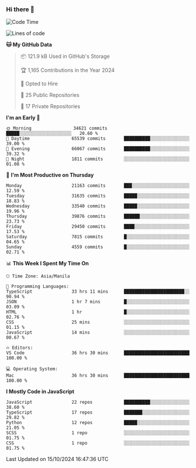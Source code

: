 ### Hi there 👋

<!--START_SECTION:waka-->
![Code Time](http://img.shields.io/badge/Code%20Time-1%2C195%20hrs%208%20mins-blue)

![Lines of code](https://img.shields.io/badge/From%20Hello%20World%20I%27ve%20Written-67.2%20million%20lines%20of%20code-blue)

**🐱 My GitHub Data** 

> 📦 121.9 kB Used in GitHub's Storage 
 > 
> 🏆 1,165 Contributions in the Year 2024
 > 
> 💼 Opted to Hire
 > 
> 📜 25 Public Repositories 
 > 
> 🔑 17 Private Repositories 
 > 
**I'm an Early 🐤** 

```text
🌞 Morning                34621 commits       █████░░░░░░░░░░░░░░░░░░░░   20.60 % 
🌆 Daytime                65539 commits       ██████████░░░░░░░░░░░░░░░   39.00 % 
🌃 Evening                66067 commits       ██████████░░░░░░░░░░░░░░░   39.32 % 
🌙 Night                  1811 commits        ░░░░░░░░░░░░░░░░░░░░░░░░░   01.08 % 
```
📅 **I'm Most Productive on Thursday** 

```text
Monday                   21163 commits       ███░░░░░░░░░░░░░░░░░░░░░░   12.59 % 
Tuesday                  31635 commits       █████░░░░░░░░░░░░░░░░░░░░   18.83 % 
Wednesday                33540 commits       █████░░░░░░░░░░░░░░░░░░░░   19.96 % 
Thursday                 39876 commits       ██████░░░░░░░░░░░░░░░░░░░   23.73 % 
Friday                   29450 commits       ████░░░░░░░░░░░░░░░░░░░░░   17.53 % 
Saturday                 7815 commits        █░░░░░░░░░░░░░░░░░░░░░░░░   04.65 % 
Sunday                   4559 commits        █░░░░░░░░░░░░░░░░░░░░░░░░   02.71 % 
```


📊 **This Week I Spent My Time On** 

```text
🕑︎ Time Zone: Asia/Manila

💬 Programming Languages: 
TypeScript               33 hrs 11 mins      ███████████████████████░░   90.94 % 
JSON                     1 hr 7 mins         █░░░░░░░░░░░░░░░░░░░░░░░░   03.09 % 
HTML                     1 hr                █░░░░░░░░░░░░░░░░░░░░░░░░   02.76 % 
CSS                      25 mins             ░░░░░░░░░░░░░░░░░░░░░░░░░   01.15 % 
JavaScript               14 mins             ░░░░░░░░░░░░░░░░░░░░░░░░░   00.67 % 

🔥 Editors: 
VS Code                  36 hrs 30 mins      █████████████████████████   100.00 % 

💻 Operating System: 
Mac                      36 hrs 30 mins      █████████████████████████   100.00 % 
```

**I Mostly Code in JavaScript** 

```text
JavaScript               22 repos            ██████████░░░░░░░░░░░░░░░   38.60 % 
TypeScript               17 repos            ███████░░░░░░░░░░░░░░░░░░   29.82 % 
Python                   12 repos            █████░░░░░░░░░░░░░░░░░░░░   21.05 % 
SCSS                     1 repo              ░░░░░░░░░░░░░░░░░░░░░░░░░   01.75 % 
CSS                      1 repo              ░░░░░░░░░░░░░░░░░░░░░░░░░   01.75 % 
```




 Last Updated on 15/10/2024 16:47:36 UTC
<!--END_SECTION:waka-->
